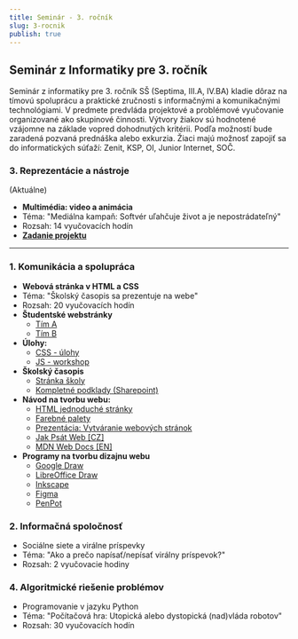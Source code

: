 ```yaml
---
title: Seminár - 3. ročník
slug: 3-rocnik
publish: true 
---
```


## Seminár z Informatiky pre 3. ročník

Seminár z informatiky pre 3. ročník SŠ (Septima, III.A, IV.BA) kladie dôraz na tímovú spoluprácu a praktické zručnosti s informačnými a komunikačnými technológiami. V predmete predvláda projektové a problémové vyučovanie organizované ako skupinové činnosti. Výtvory žiakov sú hodnotené vzájomne na základe vopred dohodnutých kritérii. Podľa možností bude zaradená pozvaná prednáška alebo exkurzia. Žiaci majú možnosť zapojiť sa do informatických súťaží: Zenit, KSP, OI, Junior Internet, SOČ. 

### 3. Reprezentácie a nástroje
(Aktuálne)

- **Multimédia: video a animácia**
- Téma: "Mediálna kampaň: Softvér uľahčuje život a je nepostrádateľný"
- Rozsah: 14 vyučovacích hodín
- **[Zadanie projektu](/seminar/video)**

---

### 1. Komunikácia a spolupráca

- **Webová stránka v HTML a CSS**
- Téma: "Školský časopis sa prezentuje na webe"
- Rozsah: 20 vyučovacích hodín
- **Študentské webstránky**
    - [Tím A](/students/web24-25/team-A/index.html)
    - [Tím B](/students/web24-25/team-B/index.html)
- **Úlohy:**
    - [CSS - úlohy](/seminar/css)
    - [JS - workshop](/seminar/js-workshop)
- **Školský časopis**
    - [Stránka školy](https://ghubeneho.edupage.org/a/skolsky-casopis-3)
    - [Kompletné podklady (Sharepoint)](https://ghubbask.sharepoint.com/:f:/s/INF-Seminr-3/EvwobVq8HzxFrWi3DFf1jJMBSVKHdBSMcCK_vYfOGt4nZA?e=6hJ1wh)
- **Návod na tvorbu webu:**
    - [HTML jednoduché stránky](/2-rocnik/jazyk-html)
    - [Farebné palety](https://coolors.co/)
    - [Prezentácia: Vytváranie webových stránok](http://bilgym5.anabe.sk/HTML%20a%20CSS_for%205.pdf)
    - [Jak Psát Web [CZ]](https://www.jakpsatweb.cz/)
    - [MDN Web Docs [EN]](https://developer.mozilla.org/en-US/docs/Learn/HTML/Introduction_to_HTML/Getting_started)
- **Programy na tvorbu dizajnu webu**
    - [Google Draw](https://docs.google.com/drawings/)
    - [LibreOffice Draw](https://www.libreoffice.org/discover/draw/)
    - [Inkscape](https://inkscape.org/)
    - [Figma](https://www.figma.com/)
    - [PenPot](https://penpot.app/)


### 2. Informačná spoločnosť

- Sociálne siete a virálne príspevky
- Téma: "Ako a prečo napísať/nepísať virálny príspevok?"
- Rozsah: 2 vyučovacie hodiny


### 4. Algoritmické riešenie problémov

- Programovanie v jazyku Python 
- Téma: "Počítačová hra: Utopická alebo dystopická (nad)vláda robotov"
- Rozsah: 30 vyučovacích hodín

